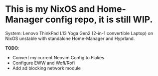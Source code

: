# This is my NixOS and Home-Manager config repo, it is still WIP.

System: Lenovo ThinkPad L13 Yoga Gen2 (2-in-1 convertible Laptop) on NixOS unstable with standalone Home-Manager and Hyprland.

**TODO**:
- Convert my current Neovim Config to Flakes
- Configure EWW and Wofi/Rofi
- Add ad blocking network module

